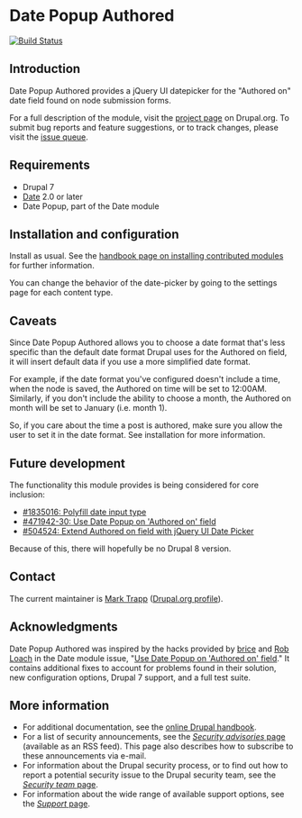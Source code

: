 # Date Popup Authored

[![Build Status](https://travis-ci.org/itafroma/drupal-date_popup_authored.svg?branch=7.x-1.x)](https://travis-ci.org/itafroma/drupal-date_popup_authored)

## Introduction

Date Popup Authored provides a jQuery UI datepicker for the "Authored on" date field found on node submission forms.

For a full description of the module, visit the [project page][1] on Drupal.org.
To submit bug reports and feature suggestions, or to track changes, please visit the [issue queue][2].

[1]: https://drupal.org/project/date_popup_authored "Date Popup Authored project page"
[2]: https://drupal.org/project/issues/date_popup_authored "Date Popup Authored issue tracker"

## Requirements

- Drupal 7
- [Date][3] 2.0 or later
- Date Popup, part of the Date module

[3]: https://drupal.org/project/date "Date project page"

## Installation and configuration

Install as usual. See the [handbook page on installing contributed modules][4] for further information.

You can change the behavior of the date-picker by going to the settings page for each content type.

[4]: https://drupal.org/node/895232 "Installing modules (Drupal 7)"

## Caveats

Since Date Popup Authored allows you to choose a date format that's less specific than the default date format Drupal uses for the Authored on field, it will insert default data if you use a more simplified date format.

For example, if the date format you've configured doesn't include a time, when the node is saved, the Authored on time will be set to 12:00AM. Similarly, if you don't include the ability to choose a month, the Authored on month will be set to January (i.e. month 1).

So, if you care about the time a post is authored, make sure you allow the user to set it in the date format. See installation for more information.

## Future development

The functionality this module provides is being considered for core inclusion:

- [#1835016: Polyfill date input type][1]
- [#471942-30: Use Date Popup on 'Authored on' field][2]
- [#504524: Extend Authored on field with jQuery UI Date Picker][3]

Because of this, there will hopefully be no Drupal 8 version.

[5]: https://www.drupal.org/node/1835016 "#1835016: Polyfill date input type"
[6]: https://www.drupal.org/comment/6788664#comment-6788664 "#471942-30: Use Date Popup on 'Authored on' field"
[7]: https://www.drupal.org/node/504524 "#504524: Extend Authored on field with jQuery UI Date Picker"

## Contact

The current maintainer is [Mark Trapp][5] ([Drupal.org profile][6]).

[8]: http://marktrapp.com "Mark Trapp's website"
[9]: https://drupal.org/u/mark-trapp "Mark Trapp's Drupal.org profile"

## Acknowledgments

Date Popup Authored was inspired by the hacks provided by [brice][7] and [Rob Loach][8] in the Date module issue, "[Use Date Popup on 'Authored on' field][9]." It contains additional fixes to account for problems found in their solution, new configuration options, Drupal 7 support, and a full test suite.

[10]: https://drupal.org/user/446296 "brice's Drupal.org profile"
[11]: https://drupal.org/u/robloach "Rob Loach's Drupal.org profile"
[12]: https://drupal.org/node/471942 "Use Date Popup on 'Authored on' field"

## More information

- For additional documentation, see the [online Drupal handbook][10].
- For a list of security announcements, see the [*Security advisories* page][11] (available as an RSS feed). This page also describes how to subscribe to these announcements via e-mail.
- For information about the Drupal security process, or to find out how to report a potential security issue to the Drupal security team, see the [*Security team* page][12].
- For information about the wide range of available support options, see the [*Support* page][13].

[13]: https://drupal.org/handbook "Drupal Handbook"
[14]: https://drupal.org/security "Drupal security advisories"
[15]: https://drupal.org/security-team "Drupal security team"
[16]: https://drupal.org/support] "Drupal support"